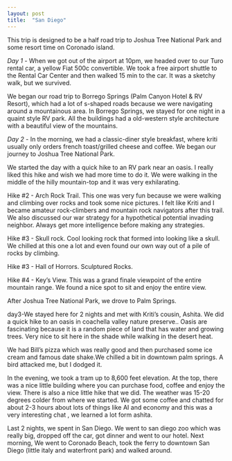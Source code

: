 ```yaml
---
layout: post
title:  "San Diego"
---
```


This trip is designed to be a half road trip to Joshua Tree National Park and some resort time on Coronado island.

*Day 1* - When we got out of the airport at 10pm, we headed over to our Turo rental car, a yellow Fiat 500c convertible. We took a free 
airport shuttle to the Rental Car Center and then walked 15 min to the car. It was a sketchy walk, but we survived.

We began our road trip to Borrego Springs (Palm Canyon Hotel & RV Resort), which had a lot of s-shaped roads because we were navigating 
around a mountainous area. In Borrego Springs, we stayed for one night in a quaint style RV park. All the buildings had a old-western style 
architecture with a beautiful view of the mountains. 

*Day 2* - In the morning, we had a classic-diner style breakfast, where kriti usually only orders french toast/grilled cheese and coffee. 
We began our journey to Joshua Tree National Park.

We started the day with a quick hike to an RV park near an oasis. I really liked this hike and wish we had more time to do it. We were 
walking in the middle of the hilly mountain-top and it was very exhilarating.

Hike #2 - Arch Rock Trail. This one was very fun because we were walking and climbing over rocks and took some nice pictures. I felt like
Kriti and I became amateur rock-climbers and mountain rock navigators after this trail. We also discussed our war strategy for a hypothetical potential invading neighbor. Always get more intelligence before making any strategies.

Hike #3 - Skull rock. Cool looking rock that formed into looking like a skull. We chilled at this one a lot and even found our own way out 
of a pile of rocks by climbing.

Hike #3 - Hall of Horrors. Sculptured Rocks.

Hike #4 - Key’s View. This was a grand finale viewpoint of the entire mountain range. We found a nice spot to sit and enjoy the entire view.

After Joshua Tree National Park, we drove to Palm Springs. 

day3-We stayed here for 2 nights and met with Kriti’s cousin, Ashita. We did a quick hike to an oasis in coachella valley nature preserve.. 
Oasis are fascinating because it is a random piece of land that has water and growing trees. Very nice to sit here in the shade while walking in the desert heat. 

We had Bill’s pizza which was really good and then purchased some ice cream and famous date shake.We chilled a bit in downtown palm springs. 
A bird attacked me, but I dodged it.

In the evening, we took a tram up to 8,600 feet elevation. At the top, there was a nice little building where you can purchase food, coffee 
and enjoy the view. There is also a nice little hike that we did. The weather was 15-20 degrees colder from where we started. We got some 
coffee and chatted for about 2-3 hours about lots of things like AI and economy and this was a very interesting chat , we learned a lot form 
ashita.

Last 2 nights, we spent in San Diego. We went to san diego zoo which was really big, dropped off the car, got dinner and went to our hotel. 
Next morning, We went to Coronado Beach, took the ferry to downtown San Diego (little italy and waterfront park) and walked around. 

